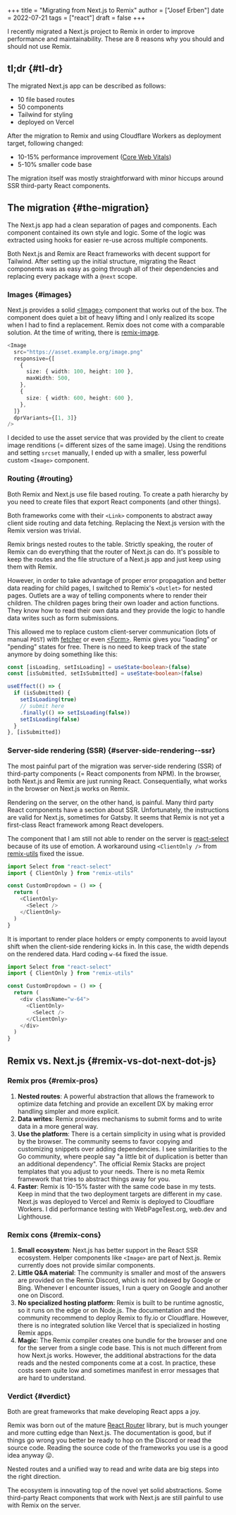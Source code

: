 +++
title = "Migrating from Next.js to Remix"
author = ["Josef Erben"]
date = 2022-07-21
tags = ["react"]
draft = false
+++

I recently migrated a Next.js project to Remix in order to improve performance and maintainability. These are 8 reasons why you should and should not use Remix.

<!--more-->


## tl;dr {#tl-dr}

The migrated Next.js app can be described as follows:

-   10 file based routes
-   50 components
-   Tailwind for styling
-   deployed on Vercel

After the migration to Remix and using Cloudflare Workers as deployment target, following changed:

-   10-15% performance improvement ([Core Web Vitals](https://web.dev/vitals/))
-   5-10% smaller code base

The migration itself was mostly straightforward with minor hiccups around SSR third-party React components.


## The migration {#the-migration}

The Next.js app had a clean separation of pages and components. Each component contained its own style and logic. Some of the logic was extracted using hooks for easier re-use across multiple components.

Both Next.js and Remix are React frameworks with decent support for Tailwind. After setting up the initial structure, migrating the React components was as easy as going through all of their dependencies and replacing every package with a `@next` scope.


### Images {#images}

Next.js provides a solid [&lt;Image&gt;](https://nextjs.org/docs/api-reference/next/image) component that works out of the box. The component does quiet a bit of heavy lifting and I only realized its scope when I had to find a replacement.
Remix does not come with a comparable solution. At the time of writing, there is [remix-image](https://github.com/Josh-McFarlin/remix-image).

```typescript
<Image
  src="https://asset.example.org/image.png"
  responsive={[
    {
      size: { width: 100, height: 100 },
      maxWidth: 500,
    },
    {
      size: { width: 600, height: 600 },
    },
  ]}
  dprVariants={[1, 3]}
/>
```

I decided to use the asset service that was provided by the client to create image renditions (= different sizes of the same image). Using the renditions and setting `srcset` manually, I ended up with a smaller, less powerful custom `<Image>` component.


### Routing {#routing}

Both Remix and Next.js use file based routing. To create a path hierarchy by you need to create files that export React components (and other things).

Both frameworks come with their `<Link>` components to abstract away client side routing and data fetching. Replacing the Next.js version with the Remix version was trivial.

Remix brings nested routes to the table. Strictly speaking, the router of Remix can do everything that the router of Next.js can do. It's possible to keep the routes and the file structure of a Next.js app and just keep using them with Remix.

However, in order to take advantage of proper error propagation and better data reading for child pages, I switched to Remix's `<Outlet>` for nested pages.
Outlets are a way of telling components where to render their children.
The children pages bring their own loader and action functions. They know how to read their own data and they provide the logic to handle data writes such as form submissions.

This allowed me to replace custom client-server communication (lots of manual `POST`) with [fetcher](https://remix.run/docs/en/v1/api/remix#usefetcher) or even [&lt;Form&gt;](https://remix.run/docs/en/v1/api/remix#form). Remix gives you "loading" or "pending" states for free. There is no need to keep track of the state anymore by doing something like this:

```typescript
const [isLoading, setIsLoading] = useState<boolean>(false)
const [isSubmitted, setIsSubmitted] = useState<boolean>(false)

useEffect(() => {
  if (isSubmitted) {
    setIsLoading(true)
    // submit here
    .finally(() => setIsLoading(false))
    setIsLoading(false)
  }
}, [isSubmitted])
```


### Server-side rendering (SSR) {#server-side-rendering--ssr}

The most painful part of the migration was server-side rendering (SSR) of third-party components (= React components from NPM). In the browser, both Next.js and Remix are just running React. Consequentially, what works in the browser on Next.js works on Remix.

Rendering on the server, on the other hand, is painful. Many third party React components have a section about SSR. Unfortunately, the instructions are valid for Next.js, sometimes for Gatsby. It seems that Remix is not yet a first-class React framework among React developers.

The component that I am still not able to render on the server is [react-select](https://react-select.com/) because of its use of emotion. A workaround using `<ClientOnly />` from [remix-utils](https://github.com/sergiodxa/remix-utils) fixed the issue.

```typescript
import Select from "react-select"
import { ClientOnly } from "remix-utils"

const CustomDropdown = () => {
  return (
    <ClientOnly>
      <Select />
    </ClientOnly>
  )
}
```

It is important to render place holders or empty components to avoid layout shift when the client-side rendering kicks in. In this case, the width depends on the rendered data. Hard coding `w-64` fixed the issue.

```typescript
import Select from "react-select"
import { ClientOnly } from "remix-utils"

const CustomDropdown = () => {
  return (
    <div className="w-64">
      <ClientOnly>
        <Select />
      </ClientOnly>
    </div>
  )
}
```


## Remix vs. Next.js {#remix-vs-dot-next-dot-js}


### Remix pros {#remix-pros}

1.  **Nested routes**: A powerful abstraction that allows the framework to optimize data fetching and provide an excellent DX by making error handling simpler and more explicit.
2.  **Data writes**: Remix provides mechanisms to submit forms and to write data in a more general way.
3.  **Use the platform**: There is a certain simplicity in using what is provided by the browser. The community seems to favor copying and customizing snippets over adding dependencies. I see similarities to the Go community, where people say "a little bit of duplication is better than an additional dependency".
    The official Remix Stacks are project templates that you adjust to your needs. There is no meta Remix framework that tries to abstract things away for you.
4.  **Faster**: Remix is 10-15% faster with the same code base in my tests. Keep in mind that the two deployment targets are different in my case. Next.js was deployed to Vercel and Remix is deployed to Cloudflare Workers. I did performance testing with WebPageTest.org, web.dev and Lighthouse.


### Remix cons {#remix-cons}

1.  **Small ecosystem**: Next.js has better support in the React SSR ecosystem. Helper components like `<Image>` are part of Next.js. Remix currently does not provide similar components.
2.  **Little Q&amp;A material**: The community is smaller and most of the answers are provided on the Remix Discord, which is not indexed by Google or Bing. Whenever I encounter issues, I run a query on Google and another one on Discord.
3.  **No specialized hosting platform**: Remix is built to be runtime agnostic, so it runs on the edge or on Node.js. The documentation and the community recommend to deploy Remix to fly.io or Cloudflare.
    However, there is no integrated solution like Vercel that is specialized in hosting Remix apps.
4.  **Magic**: The Remix compiler creates one bundle for the browser and one for the server from a single code base. This is not much different from how Next.js works. However, the additional abstractions for the data reads and the nested components come at a cost. In practice, these costs seem quite low and sometimes manifest in error messages that are hard to understand.


### Verdict {#verdict}

Both are great frameworks that make developing React apps a joy.

Remix was born out of the mature [React Router](https://www.google.com/search?q=react+router&oq=react+router&aqs=chrome..69i57j69i59j69i60l3j69i65l2j69i60.2077j0j7&sourceid=chrome&ie=UTF-8) library, but is much younger and more cutting edge than Next.js. The documentation is good, but if things go wrong you better be ready to hop on the Discord or read the source code. Reading the source code of the frameworks you use is a good idea anyway 😛.

Nested routes and a unified way to read and write data are big steps into the right direction.

The ecosystem is innovating top of the novel yet solid abstractions. Some third-party React components that work with Next.js are still painful to use with Remix on the server.
